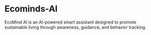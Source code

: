 # Ecominds-AI
EcoMind AI is an AI-powered smart assistant designed to promote sustainable living through awareness, guidance, and behavior tracking. 
